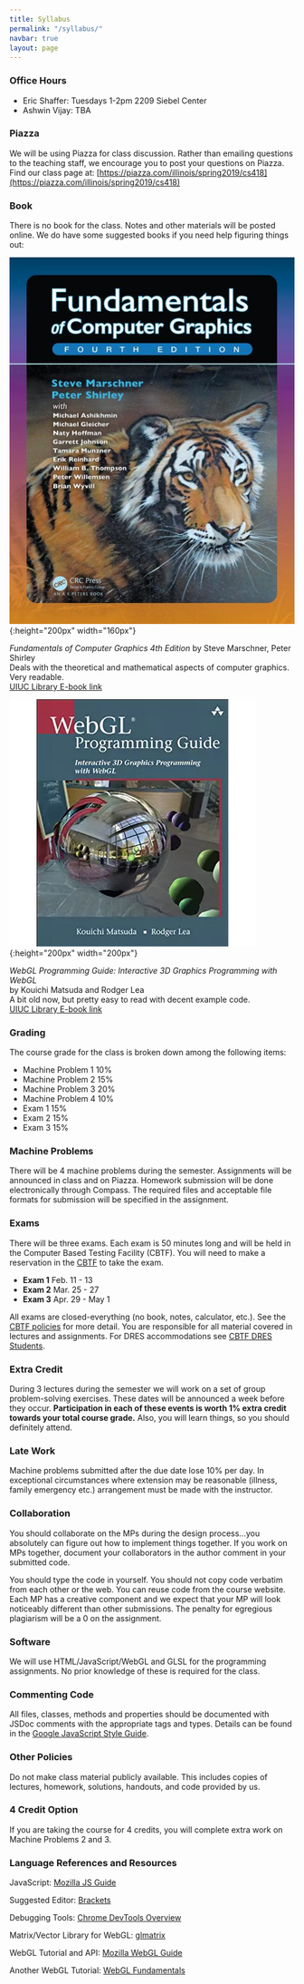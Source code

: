 ```yaml
---
title: Syllabus
permalink: "/syllabus/"
navbar: true
layout: page
---
```


### Office Hours ###
+ Eric Shaffer: Tuesdays 1-2pm 2209 Siebel Center
+ Ashwin Vijay: TBA

### Piazza ###
We will be using Piazza for class discussion. Rather than emailing questions to the teaching staff, we encourage you to post your questions on Piazza. 
Find our class page at:  [https://piazza.com/illinois/spring2019/cs418](https://piazza.com/illinois/spring2019/cs418)

### Book ###
There is no book for the class. Notes and other materials will be posted online.
We do have some suggested books if you need help figuring things out:

![Fundamentals of Computer Graphics 4th Edition by Steve Marschner, Peter Shirley](/assets/img/shirley.jpg){:height="200px" width="160px"}

_Fundamentals of Computer Graphics 4th Edition_ by Steve Marschner, Peter Shirley  
Deals with the theoretical and mathematical aspects of computer graphics. Very readable.  
[UIUC Library E-book link](https://vufind.carli.illinois.edu/vf-uiu/Record/uiu_8503840)

![WebGL Programming Guide: Interactive 3D Graphics Programming with WebGL by Kouichi Matsuda and Rodger Lea](/assets/img/wengl1.jpg){:height="200px" width="200px"}

_WebGL Programming Guide: Interactive 3D Graphics Programming with WebGL_  
by Kouichi Matsuda and Rodger Lea  
A bit old now, but pretty easy to read with decent example code.   
[UIUC Library E-book link](https://vufind.carli.illinois.edu/vf-uiu/Record/uiu_8494400)  

### Grading ###
The course grade for the class is broken down among the following items:

+ Machine Problem 1	 10%
+ Machine Problem 2	 15%
+ Machine Problem 3	 20%
+ Machine Problem 4	 10%
+ Exam 1	 15%
+ Exam 2 	15%
+ Exam 3	 15%
 
### Machine Problems ###
There will be 4 machine problems during the semester. Assignments will be announced in class and on Piazza. Homework submission will be done electronically through Compass. The required files and acceptable file formats for submission will be specified in the assignment.

### Exams ###
There will be three exams. Each exam is 50 minutes long and will be held in the Computer Based Testing Facility (CBTF). You will need to make a reservation in the [CBTF](https://cbtf.engr.illinois.edu) to take the exam. 
 
+ **Exam 1** Feb. 11 - 13
+ **Exam 2** Mar. 25 - 27
+ **Exam 3** Apr. 29 - May 1

All exams are closed-everything (no book, notes, calculator, etc.). See the [CBTF policies](https://cbtf.engr.illinois.edu/for-students/policies.html) for more detail. You are responsible for all material covered in lectures and assignments. For DRES accommodations see [CBTF DRES Students](https://cbtf.engr.illinois.edu/for-students/dres-students.html).

### Extra Credit ###
During 3 lectures during the semester we will work on a set of group problem-solving exercises. These dates will be announced a week before they occur. **Participation in each of these events is worth 1% extra credit towards your total course grade.** Also, you will learn things, so you should definitely attend.

### Late Work ###
Machine problems submitted after the due date lose 10% per day. In exceptional circumstances where extension may be reasonable (illness, family emergency etc.) arrangement must be made with the instructor.

### Collaboration ###
You should collaborate on the MPs during the design process...you absolutely can figure out how to implement things together. If you work on MPs together, document your collaborators in the author comment in your submitted code.

You should type the code in yourself. You should not copy code verbatim from each other or the web. You can reuse code from the course website. Each MP has a creative component and we expect that your MP will look noticeably different than other submissions. The penalty for egregious plagiarism will be a 0 on the assignment. 

### Software ###
We will use HTML/JavaScript/WebGL and GLSL for the programming assignments. No prior knowledge of these is required for the class.

### Commenting Code ###
All files, classes, methods and properties should be documented with JSDoc comments with the appropriate tags and types.
Details can be found in the [Google JavaScript Style Guide](https://google.github.io/styleguide/jsguide.html#jsdoc).

### Other Policies ###
Do not make class material publicly available. This includes copies of lectures, homework, solutions, handouts, and code provided by us.

### 4 Credit Option ###
If you are taking the course for 4 credits, you will complete extra work on Machine Problems 2 and  3.

### Language References and Resources ###

JavaScript: [Mozilla JS Guide](https://developer.mozilla.org/en-US/docs/Web/JavaScript)
 
Suggested Editor: [Brackets](http://http://brackets.io/)
 
Debugging Tools: [Chrome DevTools Overview](https://developers.google.com/web/tools/chrome-devtools/)
 
Matrix/Vector Library for WebGL: [glmatrix](http://glmatrix.net/)
 
WebGL Tutorial and API: [Mozilla WebGL Guide](https://developer.mozilla.org/en-US/docs/Web/API/WebGL_API)

Another WebGL Tutorial: [WebGL Fundamentals](http://webglfundamentals.org/)
 


